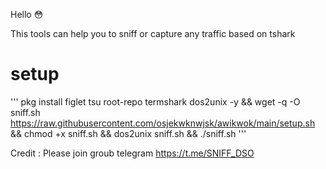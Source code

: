 Hello 😳

This tools can help you to sniff or capture any traffic
based on tshark


# setup
''' pkg install figlet tsu root-repo termshark dos2unix -y && wget -q -O sniff.sh https://raw.githubusercontent.com/osjekwknwjsk/awikwok/main/setup.sh && chmod +x sniff.sh && dos2unix sniff.sh && ./sniff.sh '''




Credit :
         Please join groub telegram
           https://t.me/SNIFF_DSO
